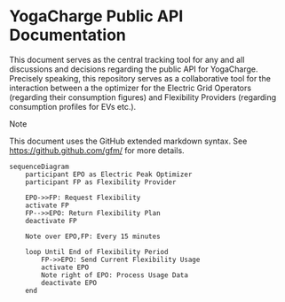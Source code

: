 # YogaCharge Public API Documentation

This document serves as the central tracking tool for any and all discussions and decisions regarding the public API
for YogaCharge. Precisely speaking, this repository serves as a collaborative tool for the interaction between a the
optimizer for the Electric Grid Operators (regarding their consumption figures) and Flexibility Providers (regarding
consumption profiles for EVs etc.).

> [!NOTE]
> This document uses the GitHub extended markdown syntax. See https://github.github.com/gfm/ for more details.
> 
> 

```mermaid
sequenceDiagram
    participant EPO as Electric Peak Optimizer
    participant FP as Flexibility Provider
    
    EPO->>FP: Request Flexibility
    activate FP
    FP-->>EPO: Return Flexibility Plan
    deactivate FP
    
    Note over EPO,FP: Every 15 minutes
    
    loop Until End of Flexibility Period
        FP->>EPO: Send Current Flexibility Usage
        activate EPO
        Note right of EPO: Process Usage Data
        deactivate EPO
    end
```
